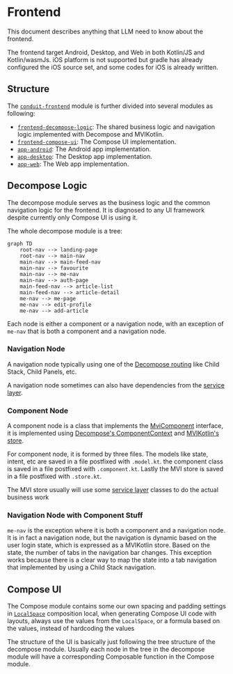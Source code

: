 # Frontend

This document describes anything that LLM need to know about the frontend.

The frontend target Android, Desktop, and Web in both Kotlin/JS and Kotlin/wasmJs. iOS platform is not supported but gradle has already configured the iOS source set, and some codes for iOS is already written.

## Structure

The [`conduit-frontend`](./conduit-frontend) module is further divided into several modules as following:

- [`frontend-decompose-logic`](conduit-frontend\frontend-decompose-logic): The shared business logic and navigation logic implemented with Decompose and MVIKotlin.
- [`frontend-compose-ui`](conduit-frontend\frontend-compose-ui): The Compose UI implementation.
- [`app-android`](conduit-frontend\app-android): The Android app implementation.
- [`app-desktop`](conduit-frontend\app-desktop): The Desktop app implementation.
- [`app-web`](conduit-frontend\app-web): The Web app implementation.

## Decompose Logic

The decompose module serves as the business logic and the common navigation logic for the frontend. It is diagnosed to any UI framework despite currently only Compose UI is using it.

The whole decompose module is a tree:

```mermaid
graph TD
    root-nav --> landing-page
    root-nav --> main-nav
    main-nav --> main-feed-nav
    main-nav --> favourite
    main-nav --> me-nav
    main-nav --> auth-page
    main-feed-nav --> article-list
    main-feed-nav --> article-detail
    me-nav --> me-page
    me-nav --> edit-profile
    me-nav --> add-article
```

Each node is either a component or a navigation node, with an exception of `me-nav` that is both a component and a navigation node.

### Navigation Node

A navigation node typically using one of the [Decompose routing](https://arkivanov.github.io/Decompose/navigation/overview/) like Child Stack, Child Panels, etc.

A navigation node sometimes can also have dependencies from the [service layer](..\conduit-frontend\frontend-decompose-logic\src\commonMain\kotlin\mikufan\cx\conduit\frontend\logic\service).

### Component Node

A component node is a class that implements the [MviComponent](..\conduit-frontend\frontend-decompose-logic\src\commonMain\kotlin\mikufan\cx\conduit\frontend\logic\component\util\MviComponent.kt) interface, it is implemented using [Decompose's ComponentContext](https://arkivanov.github.io/Decompose/component/overview/) and [MVIKotlin's store](https://arkivanov.github.io/MVIKotlin/store.html).

For component node, it is formed by three files. The models like state, intent, etc are saved in a file postfixed with `.model.kt`. the component class is saved in a file postfixed with `.component.kt`. Lastly the MVI store is saved in a file postfixed with `.store.kt`.

The MVI store usually will use some [service layer](..\conduit-frontend\frontend-decompose-logic\src\commonMain\kotlin\mikufan\cx\conduit\frontend\logic\service) classes to do the actual business work

### Navigation Node with Component Stuff

`me-nav` is the exception where it is both a component and a navigation node. It is in fact a navigation node, but the navigation is dynamic based on the user login state, which is expressed as a MVIKotlin store. Based on the state, the number of tabs in the navigation bar changes.
This exception works because there is a clear way to map the state into a tab navigation that implemented by using a Child Stack navigation.

## Compose UI

The Compose module contains some our own spacing and padding settings in [`LocalSpace`](conduit-frontend\frontend-compose-ui\src\commonMain\kotlin\mikufan\cx\conduit\frontend\ui\theme\Space.kt) composition local, when generating Compose UI code with layouts, always use the values from the `LocalSpace`, or a formula based on the values, instead of hardcoding the values

The structure of the UI is basically just following the tree structure of the decompose module. Usually each node in the tree in the decompose module will have a corresponding Composable function in the Compose module.
